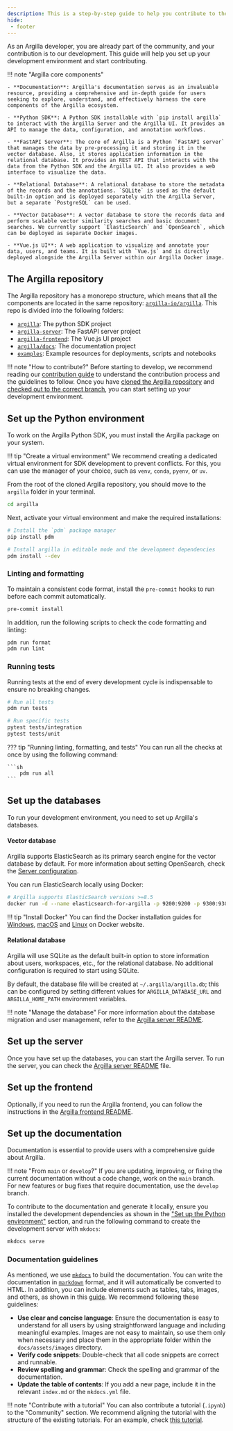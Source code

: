 ```yaml
---
description: This is a step-by-step guide to help you contribute to the Argilla project as a developer. We are excited to have you on board! 🚀
hide:
 - footer
---
```


As an Argilla developer, you are already part of the community, and your contribution is to our development. This guide will help you set up your development environment and start contributing.

!!! note "Argilla core components"

    - **Documentation**: Argilla's documentation serves as an invaluable resource, providing a comprehensive and in-depth guide for users seeking to explore, understand, and effectively harness the core components of the Argilla ecosystem.

    - **Python SDK**: A Python SDK installable with `pip install argilla` to interact with the Argilla Server and the Argilla UI. It provides an API to manage the data, configuration, and annotation workflows.

    - **FastAPI Server**: The core of Argilla is a Python `FastAPI server` that manages the data by pre-processing it and storing it in the vector database. Also, it stores application information in the relational database. It provides an REST API that interacts with the data from the Python SDK and the Argilla UI. It also provides a web interface to visualize the data.

    - **Relational Database**: A relational database to store the metadata of the records and the annotations. `SQLite` is used as the default built-in option and is deployed separately with the Argilla Server, but a separate `PostgreSQL` can be used.

    - **Vector Database**: A vector database to store the records data and perform scalable vector similarity searches and basic document searches. We currently support `ElasticSearch` and `OpenSearch`, which can be deployed as separate Docker images.

    - **Vue.js UI**: A web application to visualize and annotate your data, users, and teams. It is built with `Vue.js` and is directly deployed alongside the Argilla Server within our Argilla Docker image.


## The Argilla repository

The Argilla repository has a monorepo structure, which means that all the components are located in the same repository: [`argilla-io/argilla`](https://github.com/argilla-io/argilla). This repo is divided into the following folders:

- [`argilla`](https://github.com/argilla-io/argilla/tree/develop/argilla): The python SDK project
- [`argilla-server`](https://github.com/argilla-io/argilla/tree/develop/argilla-server): The FastAPI server project
- [`argilla-frontend`](https://github.com/argilla-io/argilla/tree/develop/argilla-frontend): The Vue.js UI project
- [`argilla/docs`](https://github.com/argilla-io/argilla/tree/develop/argilla/docs): The documentation project
- [`examples`](https://github.com/argilla-io/argilla/tree/develop/examples): Example resources for deployments, scripts and notebooks

!!! note "How to contribute?"
    Before starting to develop, we recommend reading our [contribution guide](contributor.md) to understand the contribution process and the guidelines to follow. Once you have [cloned the Argilla repository](contributor.md#fork-the-argilla-repository) and [checked out to the correct branch](contributor.md#create-a-new-branch), you can start setting up your development environment.


## Set up the Python environment

To work on the Argilla Python SDK, you must install the Argilla package on your system.

!!! tip "Create a virtual environment"
    We recommend creating a dedicated virtual environment for SDK development to prevent conflicts. For this, you can use the manager of your choice, such as `venv`, `conda`, `pyenv`, or `uv`.

From the root of the cloned Argilla repository, you should move to the `argilla` folder in your terminal.

```sh
cd argilla
```

Next, activate your virtual environment and make the required installations:

```sh
# Install the `pdm` package manager
pip install pdm

# Install argilla in editable mode and the development dependencies
pdm install --dev
```

### Linting and formatting

To maintain a consistent code format, install the `pre-commit` hooks to run before each commit automatically.

```sh
pre-commit install
```

In addition, run the following scripts to check the code formatting and linting:

```sh
pdm run format
pdm run lint
```

### Running tests

Running tests at the end of every development cycle is indispensable to ensure no breaking changes.

```sh
# Run all tests
pdm run tests

# Run specific tests
pytest tests/integration
pytest tests/unit
```

??? tip "Running linting, formatting, and tests"
    You can run all the checks at once by using the following command:

    ```sh
        pdm run all
    ```

## Set up the databases

To run your development environment, you need to set up Argilla's databases.

#### Vector database

Argilla supports ElasticSearch as its primary search engine for the vector database by default. For more information about setting OpenSearch, check the [Server configuration](../reference/argilla-server/configuration.md).

You can run ElasticSearch locally using Docker:

```sh
# Argilla supports ElasticSearch versions >=8.5
docker run -d --name elasticsearch-for-argilla -p 9200:9200 -p 9300:9300 -e "ES_JAVA_OPTS=-Xms512m -Xmx512m" -e "discovery.type=single-node" -e "xpack.security.enabled=false" docker.elastic.co/elasticsearch/elasticsearch:8.5.3
```

!!! tip "Install Docker"
    You can find the Docker installation guides for [Windows](https://docs.docker.com/desktop/install/windows-install/), [macOS](https://docs.docker.com/desktop/install/mac-install/) and [Linux](https://docs.docker.com/desktop/install/linux-install/) on Docker website.

#### Relational database

Argilla will use SQLite as the default built-in option to store information about users, workspaces, etc., for the
relational database. No additional configuration is required to start using SQLite.

By default, the database file will be created at `~/.argilla/argilla.db`; this can be configured by setting different
values for `ARGILLA_DATABASE_URL` and `ARGILLA_HOME_PATH` environment variables.

!!! note "Manage the database"
    For more information about the database migration and user management, refer to the [Argilla server README](https://github.com/argilla-io/argilla/blob/develop/argilla-server/README.md).


## Set up the server

Once you have set up the databases, you can start the Argilla server. To run the server, you can check the [Argilla server README](https://github.com/argilla-io/argilla/blob/develop/argilla-server/README.md) file.

## Set up the frontend

Optionally, if you need to run the Argilla frontend, you can follow the instructions in the [Argilla frontend README](https://github.com/argilla-io/argilla/blob/develop/argilla-frontend/README.md).


## Set up the documentation

Documentation is essential to provide users with a comprehensive guide about Argilla.

!!! note "From `main` or `develop`?"
    If you are updating, improving, or fixing the current documentation without a code change, work on the `main` branch. For new features or bug fixes that require documentation, use the `develop` branch.

To contribute to the documentation and generate it locally, ensure you installed the development dependencies as shown in the ["Set up the Python environment"](#set-up-the-python-environment) section, and run the following command to create the development server with `mkdocs`:

```sh
mkdocs serve
```

### Documentation guidelines

As mentioned, we use [`mkdocs`](https://www.mkdocs.org/) to build the documentation. You can write the documentation in [`markdown`](https://www.markdownguide.org/getting-started/) format, and it will automatically be converted to HTML. In addition, you can include elements such as tables, tabs, images, and others, as shown in this [guide](https://squidfunk.github.io/mkdocs-material/reference/). We recommend following these guidelines:

- **Use clear and concise language**: Ensure the documentation is easy to understand for all users by using straightforward language and including meaningful examples. Images are not easy to maintain, so use them only when necessary and place them in the appropriate folder within the `docs/assets/images` directory.
- **Verify code snippets**: Double-check that all code snippets are correct and runnable.
- **Review spelling and grammar**: Check the spelling and grammar of the documentation.
- **Update the table of contents**: If you add a new page, include it in the relevant `index.md` or the `mkdocs.yml` file.

!!! note "Contribute with a tutorial"
    You can also contribute a tutorial (`.ipynb`) to the "Community" section. We recommend aligning the tutorial with the structure of the existing tutorials. For an example, check [this tutorial](../tutorials/text_classification.ipynb).
